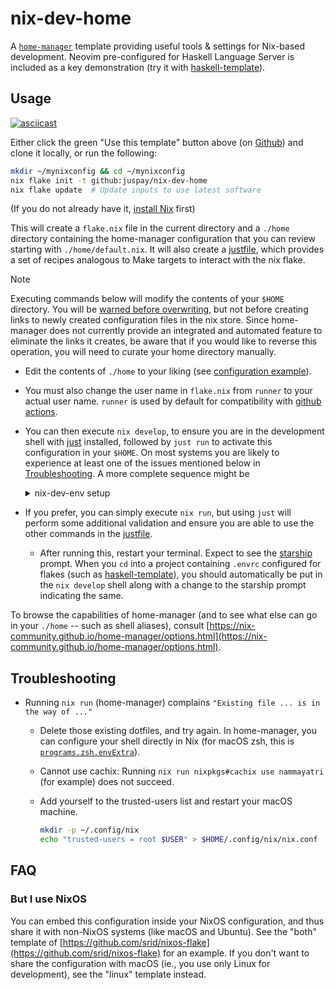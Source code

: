 # nix-dev-home

A [`home-manager`](https://github.com/nix-community/home-manager) template providing useful tools &amp; settings for Nix-based development. Neovim pre-configured for Haskell Language Server is included as a key demonstration (try it with [haskell-template](https://github.com/srid/haskell-template)).

## Usage

[![asciicast](https://asciinema.org/a/572907.svg)](https://asciinema.org/a/572907)

Either click the green "Use this template" button above (on [Github](https://github.com/juspay/nix-dev-home)) and clone it locally, or run the following:

```sh
mkdir ~/mynixconfig && cd ~/mynixconfig
nix flake init -t github:juspay/nix-dev-home
nix flake update  # Update inputs to use latest software
```

(If you do not already have it, [install Nix](https://zero-to-flakes.com/install) first)

This will create a `flake.nix` file in the current directory and a `./home` directory containing the home-manager configuration that you can review starting with `./home/default.nix`. It will also create a [justfile](https://github.com/casey/just), which provides a set of recipes analogous to Make targets to interact with the nix flake.

> [!NOTE]
> Executing commands below will modify the contents of your `$HOME` directory. You will be [warned before overwriting](https://nix-community.github.io/home-manager/index.html#sec-usage-dotfiles), but not before creating links to newly created configuration files in the nix store. Since home-manager does not currently provide an integrated and automated feature to eliminate the links it creates, be aware that if you would like to reverse this operation, you will need to curate your home directory manually.

- Edit the contents of `./home` to your liking (see [configuration example](https://nix-community.github.io/home-manager/index.html#sec-usage-configuration)).
- You must also change the user name in `flake.nix` from `runner` to your actual user name. `runner` is used by default for compatibility with [github actions](https://docs.github.com/en/actions/learn-github-actions/variables#default-environment-variables).
- You can then execute `nix develop`, to ensure you are in the development shell with [just](https://github.com/casey/just) installed, followed by `just run` to activate this configuration in your `$HOME`. On most systems you are likely to experience at least one of the issues mentioned below in [Troubleshooting](#troubleshooting). A more complete sequence might be

    <details>

    <summary>nix-dev-env setup</summary>

    ```sh
    > nix develop
    (nix:nix-dev-home-env) > rm ~/.bashrc ~/.profile && just run && direnv allow
    (nix:nix-dev-home-env) > exit
    > bash
    runner on 12ca6a64c923 work on  feature/branch via ❄️  impure (nix-dev-home-env) 
    ⬢ [Docker] ❯ 
    ```

    </details>

- If you prefer, you can simply execute `nix run`, but using `just` will perform some additional validation and ensure you are able to use the other commands in the [justfile](./justfile).
  - After running this, restart your terminal. Expect to see the [starship](https://starship.rs/) prompt. When you `cd` into a project containing `.envrc` configured for flakes (such as [haskell-template](https://github.com/srid/haskell-template)), you should automatically be put in the `nix develop` shell along with a change to the starship prompt indicating the same.

To browse the capabilities of home-manager (and to see what else can go in your `./home` -- such as shell aliases), consult [https://nix-community.github.io/home-manager/options.html](https://nix-community.github.io/home-manager/options.html).

## Troubleshooting

- Running `nix run` (home-manager) complains `"Existing file ... is in the way of ..."`
  - Delete those existing dotfiles, and try again. In home-manager, you can configure your shell directly in Nix (for macOS zsh, this is [`programs.zsh.envExtra`](https://nix-community.github.io/home-manager/options.html#opt-programs.zsh.envExtra)).
  - Cannot use cachix: Running `nix run nixpkgs#cachix use nammayatri` (for example) does not succeed.
  - Add yourself to the trusted-users list and restart your macOS machine.

    ```sh
    mkdir -p ~/.config/nix
    echo "trusted-users = root $USER" > $HOME/.config/nix/nix.conf
    ```

## FAQ

### But I use NixOS

You can embed this configuration inside your NixOS configuration, and thus share it with non-NixOS systems (like macOS and Ubuntu). See the "both" template of [https://github.com/srid/nixos-flake](https://github.com/srid/nixos-flake) for an example. If you don't want to share the configuration with macOS (ie., you use only Linux for development), see the "linux" template instead.
